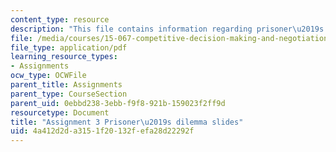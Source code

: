 ```yaml
---
content_type: resource
description: "This file contains information regarding prisoner\u2019s dilemma slides."
file: /media/courses/15-067-competitive-decision-making-and-negotiation-spring-2011/4a412d2da3151f20132fefa28d22292f_MIT15_067S11_assgn03dilem.pdf
file_type: application/pdf
learning_resource_types:
- Assignments
ocw_type: OCWFile
parent_title: Assignments
parent_type: CourseSection
parent_uid: 0ebbd238-3ebb-f9f8-921b-159023f2ff9d
resourcetype: Document
title: "Assignment 3 Prisoner\u2019s dilemma slides"
uid: 4a412d2d-a315-1f20-132f-efa28d22292f
---
```

